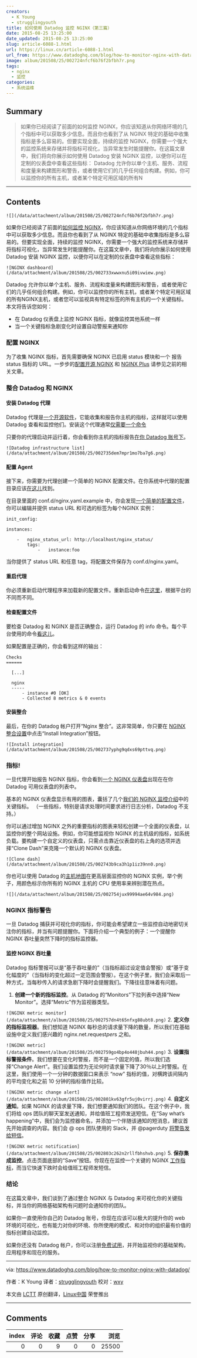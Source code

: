```yaml
---
creators:
  - K Young
  - strugglingyouth
title: 如何使用 Datadog 监控 NGINX（第三篇）
date: 2015-08-25 13:25:00
date_updated: 2015-08-25 13:25:00
slug: article-6088-1.html
url: https://linux.cn/article-6088-1.html
url_from: https://www.datadoghq.com/blog/how-to-monitor-nginx-with-datadog/
image: album/201508/25/002724nfcf6b76f2bfbh7r.png
tags:
  - nginx
  - 监控
categories:
  - 系统运维
---
```


## Summary

> 如果你已经阅读了前面的如何监控 NGINX，你应该知道从你网络环境的几个指标中可以获取多少信息。而且你也看到了从 NGINX 特定的基础中收集指标是多么容易的。但要实现全面，持续的监控 NGINX，你需要一个强大的监控系统来存储并将指标可视化，当异常发生时能提醒你。在这篇文章中，我们将向你展示如何使用 Datadog 安装 NGINX 监控，以便你可以在定制的仪表盘中查看这些指标：  Datadog 允许你以单个主机、服务、流程和度量来构建图形和警告，或者使用它们的几乎任何组合构建。例如，你可以监控你的所有主机，或者某个特定可用区域的所有N

***

<!-- more -->

## Contents

`![](/data/attachment/album/201508/25/002724nfcf6b76f2bfbh7r.png)`

如果你已经阅读了前面的[如何监控 NGINX](https://linux.cn/article-5970-1.html)，你应该知道从你网络环境的几个指标中可以获取多少信息。而且你也看到了从 NGINX 特定的基础中收集指标是多么容易的。但要实现全面，持续的监控 NGINX，你需要一个强大的监控系统来存储并将指标可视化，当异常发生时能提醒你。在这篇文章中，我们将向你展示如何使用 Datadog 安装 NGINX 监控，以便你可以在定制的仪表盘中查看这些指标：

`![NGINX dashboard](/data/attachment/album/201508/25/002733xwwxnu5i09ivwiew.png)`

Datadog 允许你以单个主机、服务、流程和度量来构建图形和警告，或者使用它们的几乎任何组合构建。例如，你可以监控你的所有主机，或者某个特定可用区域的所有NGINX主机，或者您可以监视具有特定标签的所有主机的一个关键指标。本文将告诉您如何：

* 在 Datadog 仪表盘上监控 NGINX 指标，就像监控其他系统一样
* 当一个关键指标急剧变化时设置自动警报来通知你

### 配置 NGINX

为了收集 NGINX 指标，首先需要确保 NGINX 已启用 status 模块和一个 报告 status 指标的 URL。一步步的[配置开源 NGINX](https://linux.cn/article-5985-1.html#open-source) 和 [NGINX Plus](https://linux.cn/article-5985-1.html#plus) 请参见之前的相关文章。

### 整合 Datadog 和 NGINX

#### 安装 Datadog 代理

Datadog 代理是[一个开源软件](https://github.com/DataDog/dd-agent)，它能收集和报告你主机的指标，这样就可以使用 Datadog 查看和监控他们。安装这个代理通常[仅需要一个命令](https://app.datadoghq.com/account/settings#agent)

只要你的代理启动并运行着，你会看到你主机的指标报告[在你 Datadog 账号下](https://app.datadoghq.com/infrastructure)。

`![Datadog infrastructure list](/data/attachment/album/201508/25/002735dem7mpr1mo7ba7g6.png)`

#### 配置 Agent

接下来，你需要为代理创建一个简单的 NGINX 配置文件。在你系统中代理的配置目录应该[在这儿](http://docs.datadoghq.com/guides/basic_agent_usage/)找到。

在目录里面的 conf.d/nginx.yaml.example 中，你会发现[一个简单的配置文件](https://github.com/DataDog/dd-agent/blob/master/conf.d/nginx.yaml.example)，你可以编辑并提供 status URL 和可选的标签为每个NGINX 实例：

```shell
init_config:

instances:

    -   nginx_status_url: http://localhost/nginx_status/
        tags:
            -   instance:foo
```

当你提供了 status URL 和任意 tag，将配置文件保存为 conf.d/nginx.yaml。

#### 重启代理

你必须重新启动代理程序来加载新的配置文件。重新启动命令[在这里](http://docs.datadoghq.com/guides/basic_agent_usage/)，根据平台的不同而不同。

#### 检查配置文件

要检查 Datadog 和 NGINX 是否正确整合，运行 Datadog 的 info 命令。每个平台使用的命令[看这儿](http://docs.datadoghq.com/guides/basic_agent_usage/)。

如果配置是正确的，你会看到这样的输出：

```shell
Checks
======

  [...]

  nginx
  -----
      - instance #0 [OK]
      - Collected 8 metrics & 0 events 
```

#### 安装整合

最后，在你的 Datadog 帐户打开“Nginx 整合”。这非常简单，你只要在 [NGINX 整合设置](https://app.datadoghq.com/account/settings#integrations/nginx)中点击“Install Integration”按钮。

`![Install integration](/data/attachment/album/201508/25/002737yphg9qdxs69pttvq.png)`

### 指标!

一旦代理开始报告 NGINX 指标，你会看到[一个 NGINX 仪表盘](https://app.datadoghq.com/dash/integration/nginx)出现在在你 Datadog 可用仪表盘的列表中。

基本的 NGINX 仪表盘显示有用的图表，囊括了几个[我们的 NGINX 监控介绍](https://linux.cn/article-5970-1.html)中的关键指标。 （一些指标，特别是请求处理时间要求进行日志分析，Datadog 不支持。）

你可以通过增加 NGINX 之外的重要指标的图表来轻松创建一个全面的仪表盘，以监控你的整个网站设施。例如，你可能想监视你 NGINX 的主机级的指标，如系统负载。要构建一个自定义的仪表盘，只需点击靠近仪表盘的右上角的选项并选择“Clone Dash”来克隆一个默认的 NGINX 仪表盘。

`![Clone dash](/data/attachment/album/201508/25/002743b9ca3h1p1iz39nn0.png)`

你也可以使用 Datadog 的[主机地图](https://www.datadoghq.com/blog/introducing-host-maps-know-thy-infrastructure/)在更高层面监控你的 NGINX 实例，举个例子，用颜色标示你所有的 NGINX 主机的 CPU 使用率来辨别潜在热点。

`![](/data/attachment/album/201508/25/002754jux99994ae64v984.png)`

### NGINX 指标警告

一旦 Datadog 捕获并可视化你的指标，你可能会希望建立一些监控自动地密切关注你的指标，并当有问题提醒你。下面将介绍一个典型的例子：一个提醒你 NGINX 吞吐量突然下降时的指标监控器。

#### 监控 NGINX 吞吐量

Datadog 指标警报可以是“基于吞吐量的”（当指标超过设定值会警报）或“基于变化幅度的”（当指标的变化超过一定范围会警报）。在这个例子里，我们会采取后一种方式，当每秒传入的请求急剧下降时会提醒我们。下降往往意味着有问题。

1. **创建一个新的指标监控**。从 Datadog 的“Monitors”下拉列表中选择“New Monitor”。选择“Metric”作为监视器类型。

`![NGINX metric monitor](/data/attachment/album/201508/25/002757dn4t65nfxg88ubt8.png)`
2. **定义你的指标监视器**。我们想知道 NGINX 每秒总的请求量下降的数量，所以我们在基础设施中定义我们感兴趣的 nginx.net.request*per*s 之和。

`![NGINX metric](/data/attachment/album/201508/25/002759go4bp4o448jbuh44.png)`
3. **设置指标警报条件**。我们想要在变化时警报，而不是一个固定的值，所以我们选择“Change Alert”。我们设置监控为无论何时请求量下降了30％以上时警报。在这里，我们使用一个一分钟的数据窗口来表示 “now” 指标的值，对横跨该间隔内的平均变化和之前 10 分钟的指标值作比较。

`![NGINX metric change alert](/data/attachment/album/201508/25/002801kv63gfr5uj0virrj.png)`
4. **自定义通知**。如果 NGINX 的请求量下降，我们想要通知我们的团队。在这个例子中，我们将给 ops 团队的聊天室发送通知，并给值班工程师发送短信。在“Say what’s happening”中，我们会为监控器命名，并添加一个伴随该通知的短消息，建议首先开始调查的内容。我们会 @ ops 团队使用的 Slack，并 @pagerduty [将警告发给短信](https://www.datadoghq.com/blog/pagerduty/)。

`![NGINX metric notification](/data/attachment/album/201508/25/002803c262n2rllfbhshvb.png)`
5. **保存集成监控**。点击页面底部的“Save”按钮。你现在在监控一个关键的 NGINX [工作指标](https://www.datadoghq.com/blog/monitoring-101-collecting-data/#metrics)，而当它快速下跌时会给值班工程师发短信。

### 结论

在这篇文章中，我们谈到了通过整合 NGINX 与 Datadog 来可视化你的关键指标，并当你的网络基础架构有问题时会通知你的团队。

如果你一直使用你自己的 Datadog 账号，你现在应该可以极大的提升你的 web 环境的可视化，也有能力对你的环境、你所使用的模式、和对你的组织最有价值的指标创建自动监控。

如果你还没有 Datadog 帐户，你可以注册[免费试用](https://www.datadoghq.com/blog/how-to-monitor-nginx-with-datadog/#sign-up)，并开始监视你的基础架构，应用程序和现在的服务。

---

via: <https://www.datadoghq.com/blog/how-to-monitor-nginx-with-datadog/>

作者：K Young 译者：[strugglingyouth](https://github.com/strugglingyouth) 校对：[wxy](https://github.com/wxy)

本文由 [LCTT](https://github.com/LCTT/TranslateProject) 原创翻译，[Linux中国](https://linux.cn/) 荣誉推出

***

## Comments


|   index |   评论 |   收藏 |   点赞 |   分享 |   浏览 |
|--------:|-------:|-------:|-------:|-------:|-------:|
|       0 |      0 |      9 |      0 |      0 |  25500 |
